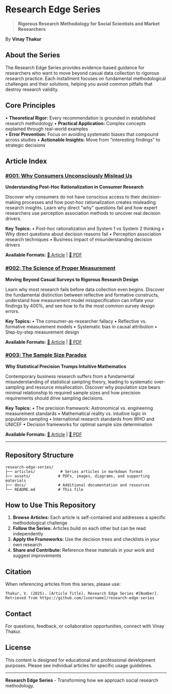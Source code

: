 # Research Edge Series

> **Rigorous Research Methodology for Social Scientists and Market Researchers**

By **Vinay Thakur**

## About the Series

The Research Edge Series provides evidence-based guidance for researchers who want to move beyond casual data collection to rigorous research practice. Each installment focuses on fundamental methodological challenges and their solutions, helping you avoid common pitfalls that destroy research validity.

## Core Principles

• **Theoretical Rigor:** Every recommendation is grounded in established research methodology
• **Practical Application:** Complex concepts explained through real-world examples  
• **Error Prevention:** Focus on avoiding systematic biases that compound across studies
• **Actionable Insights:** Move from "interesting findings" to strategic decisions

## Article Index

### [#001: Why Consumers Unconsciously Mislead Us](./articles/001-unconscious-consumer-behavior.md)
**Understanding Post-Hoc Rationalization in Consumer Research**

Discover why consumers do not have conscious access to their decision-making processes and how post-hoc rationalization creates misleading research insights. Learn why direct "why" questions fail and how expert researchers use perception association methods to uncover real decision drivers.

**Key Topics:**
• Post-hoc rationalization and System 1 vs System 2 thinking
• Why direct questions about decision reasons fail
• Perception association research techniques
• Business impact of misunderstanding decision drivers

**Available Formats:** [📄 Article](./articles/001-unconscious-consumer-behavior.md) | [📁 PDF](./assets/001-unconscious-consumer-behavior.pdf)

### [#002: The Science of Proper Measurement](./articles/002-measurement-fundamentals.md)
**Moving Beyond Casual Surveys to Rigorous Research Design**

Learn why most research fails before data collection even begins. Discover the fundamental distinction between reflective and formative constructs, understand how measurement model misspecification can inflate your findings by 400%, and see how to fix the most common survey design errors.

**Key Topics:**
• The consumer-as-researcher fallacy
• Reflective vs. formative measurement models
• Systematic bias in causal attribution
• Step-by-step measurement design

**Available Formats:** [📄 Article](./articles/002-measurement-fundamentals.md) | [📁 PDF](./assets/002-research-edge-series-measurement-fundamentals.pdf)

### [#003: The Sample Size Paradox](./articles/003-sample-size-paradox.md)
**Why Statistical Precision Trumps Intuitive Mathematics**

Contemporary business research suffers from a fundamental misunderstanding of statistical sampling theory, leading to systematic over-sampling and resource misallocation. Discover why population size bears minimal relationship to required sample sizes and how precision requirements should drive sampling decisions.

**Key Topics:**
• The precision framework: Astronomical vs. engineering measurement standards
• Mathematical reality vs. intuitive logic in population sampling
• International research standards from WHO and UNICEF
• Decision frameworks for optimal sample size determination

**Available Formats:** [📄 Article](./articles/003-sample-size-paradox.md) | [📁 PDF](./assets/Sample%20Precision.pdf)

---

## Repository Structure

```
research-edge-series/
├── articles/           # Series articles in markdown format
├── assets/            # PDFs, images, diagrams, and supporting materials  
├── docs/              # Additional documentation and resources
└── README.md          # This file
```

## How to Use This Repository

1. **Browse Articles:** Each article is self-contained and addresses a specific methodological challenge
2. **Follow the Series:** Articles build on each other but can be read independently  
3. **Apply the Frameworks:** Use the decision trees and checklists in your own research
4. **Share and Contribute:** Reference these materials in your work and suggest improvements

## Citation

When referencing articles from this series, please use:

```
Thakur, V. (2025). [Article Title]. Research Edge Series #[Number]. 
Retrieved from https://github.com/[username]/research-edge-series
```

## Contact

For questions, feedback, or collaboration opportunities, connect with Vinay Thakur.

## License

This content is designed for educational and professional development purposes. Please see individual articles for specific usage guidelines.

---

**Research Edge Series** - Transforming how we approach social research methodology.